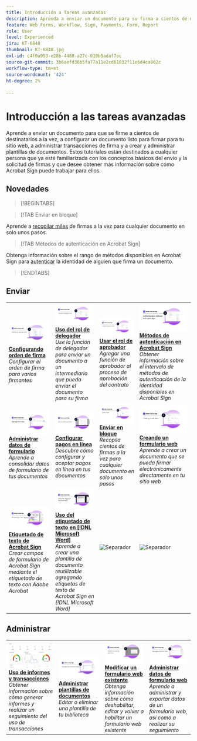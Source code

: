 ```yaml
---
title: Introducción a Tareas avanzadas
description: Aprenda a enviar un documento para su firma a cientos de destinatarios a la vez, configurar un documento listo para firmar para su sitio web, administrar transacciones de firma y crear y administrar plantillas de documentos
feature: Web Forms, Workflow, Sign, Payments, Form, Report
role: User
level: Experienced
jira: KT-6848
thumbnail: KT-6848.jpg
exl-id: c4f0a953-e28b-4488-a27c-010b5adaf7ec
source-git-commit: 3b6aefd36b5fa77a11e2cd61032f11e6d4ca862c
workflow-type: tm+mt
source-wordcount: '424'
ht-degree: 2%

---
```


# Introducción a las tareas avanzadas

Aprende a enviar un documento para que se firme a cientos de destinatarios a la vez, a configurar un documento listo para firmar para tu sitio web, a administrar transacciones de firma y a crear y administrar plantillas de documentos. Estos tutoriales están destinados a cualquier persona que ya esté familiarizada con los conceptos básicos del envío y la solicitud de firmas y que desee obtener más información sobre cómo Acrobat Sign puede trabajar para ellos.

## Novedades

>[!BEGINTABS]

>[!TAB Enviar en bloque]

Aprende a [recopilar miles](megasign.md) de firmas a la vez para cualquier documento en solo unos pasos.

>[!TAB Métodos de autenticación en Acrobat Sign]

Obtenga información sobre el rango de métodos disponibles en Acrobat Sign para [autenticar](authentication-methods.md) la identidad de alguien que firma un documento.

>[!ENDTABS]

## Enviar

<table style="table-layout:fixed">
<tr>
  <td>
    <a href="setting-up-routing.md">
      <img alt="Configuración del pedido de firma" src="../assets/Routing.png">
    </a>
    <div>
    <a href="setting-up-routing.md"><strong>Configurando orden de firma</strong></a>
    </div>
    <em>Configurar el orden de firma para varios firmantes</em>
    <br>
  </td>
  <td>
    <a href="delegate-signature.md">
      <img alt="Delegar en otra persona" src="../assets/Delegating.png" />
    </a>  
    <div>
    <a href="delegate-signature.md"><strong>Uso del rol de delegador</strong></a>
    </div>
    <em>Use la función de delegador para enviar un documento a un intermediario que pueda enviar el documento para su firma</em>
    <br>
  </td>
  <td>
    <a href="add-an-approver.md">
      <img alt="Uso de la función de aprobador" src="../assets/Approver.png" />
    </a>
    <div>
    <a href="add-an-approver.md"><strong>Usar el rol de aprobador</strong></a>
    </div>
    <em>Agregar una función de aprobador al proceso de aprobación del contrato</em>
    <br>
  </td>
  <td>
    <a href="authentication-methods.md">
      <img alt="Métodos de autenticación en Acrobat Sign" src="../assets/authentication.png" />
    </a>
    <div>
    <a href="authentication-methods.md"><strong>Métodos de autenticación en Acrobat Sign</strong></a>
    </div>
    <em>Obtener información sobre el intervalo de métodos de autenticación de la identidad disponibles en Acrobat Sign</em>
    <br>
  </td>
</tr>
<tr>
  <td>
      <a href="manage-form-data.md">
        <img alt="Administrar datos de formulario" src="../assets/manage-form-data.png" />
      </a>
      <div>
      <a href="manage-form-data.md"><strong>Administrar datos de formulario</strong></a>
      </div>
      <em>Aprende a consolidar datos de formulario de tus documentos</em>
      <br>
    </td>
  <td>
    <a href="set-up-online-payments.md">
      <img alt="Configuración de pagos en línea" src="../assets/Payments.png" />
    </a>
    <div>
    <a href="set-up-online-payments.md"><strong>Configurar pagos en línea</strong></a>
    </div>
    <em>Descubre cómo configurar y aceptar pagos en línea en tus documentos</em>
    <br>
  </td>
  <td>
      <a href="megasign.md">
        <img alt="Enviar en bloque" src="../assets/send-in-bulk.png" />
      </a>
      <div>
      <a href="megasign.md"><strong>Enviar en bloque</strong></a>
      </div>
      <em>Recopila cientos de firmas a la vez para cualquier documento en solo unos pasos</em>
      <br>
  </td>
 <td>
      <a href="webform.md">
        <img alt="Creación de un formulario web" src="../assets/Webform.png" />
    </a>
      <div>
      <a href="webform.md"><strong>Creando un formulario web</strong></a>
      </div>
      <em>Aprende a crear un documento que se pueda firmar electrónicamente directamente en tu sitio web</em>
      <br>
  </td>
</tr>
<tr>
  <td>
      <a href="adobe-sign-text-tagging.md">
        <img alt="Etiquetado de texto de Acrobat Sign" src="../assets/Text-Tagging.png" />
    </a>
      <div>
      <a href="adobe-sign-text-tagging.md"><strong>Etiquetado de texto de Acrobat Sign</strong></a>
      </div>
      <em>Crear campos de formulario de Acrobat Sign mediante el etiquetado de texto con Adobe Acrobat</em>
      <br>
    </td>
  <td>
    <a href="text-tagging-word.md">
      <img alt="Uso del etiquetado de texto en [!DNL Microsoft Word]" src="../assets/Wordtexttagging.png" />
  </a>
    <div>
    <a href="text-tagging-word.md"><strong>Uso del etiquetado de texto en [!DNL Microsoft Word]</strong></a>
    </div>
    <em>Aprende a crear una plantilla de documento reutilizable agregando etiquetas de texto de Acrobat Sign en [!DNL Microsoft Word]</em>
    <br>
  </td>
  <td>
    <img alt="Separador" src="../assets/Whitespacer.png" />
    <div>
    <br>
  </td>
  <td>
    <img alt="Separador" src="../assets/Whitespacer.png" />
    <div>
    <br>
  </td>
</tr>
</table>

## Administrar

<table style="table-layout:fixed">
<tr>
<td>
    <a href="creating-a-report.md">
      <img alt="Uso de informes y transacciones" src="../assets/reporting.png" />
    </a>
    <div>
    <a href="creating-a-report.md"><strong>Uso de informes y transacciones</strong></a>
    </div>
    <em>Obtener información sobre cómo generar informes y realizar un seguimiento del uso de transacciones</em>
    <br>
  </td>
  <td>
    <a href="edit-a-template.md">
      <img alt="Administrar plantillas de documento" src="../assets/ManageTemplate.png" />
    </a>
    <div>
    <a href="edit-a-template.md"><strong>Administrar plantillas de documentos</strong></a>
    </div>
    <em>Editar o eliminar una plantilla de tu biblioteca</em>
    <br>
  </td>
  <td>
    <a href="modify-webform.md">
      <img alt="Modificar un formulario web existente" src="../assets/Modifywebform.png" />
    </a>
    <div>
    <a href="modify-webform.md"><strong>Modificar un formulario web existente</strong></a>
    </div>
    <em>Obtenga información sobre cómo deshabilitar, editar y volver a habilitar un formulario web existente</em>
    <br>
  </td>  
  <td>
    <a href="manage-webform-data.md">
      <img alt="Administración de datos de formulario web" src="../assets/Managewebform.png" />
    </a>
    <div>
    <a href="manage-webform-data.md"><strong>Administrar datos de formulario web</strong></a>
    </div>
    <em>Aprende a administrar y exportar datos de un formulario web, así como a realizar su seguimiento</em>
    <br>
  </td>  
</tr>
</table>